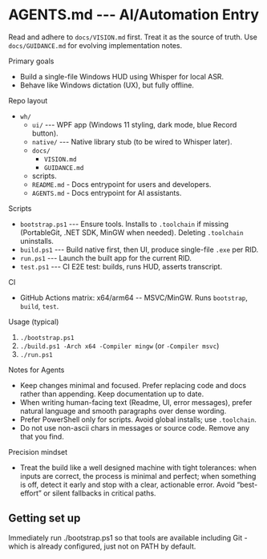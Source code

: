 ﻿# AGENTS.md --- AI/Automation Entry

Read and adhere to `docs/VISION.md` first. Treat it as the source of truth. Use `docs/GUIDANCE.md` for evolving implementation notes.

Primary goals

- Build a single-file Windows HUD using Whisper for local ASR.
- Behave like Windows dictation (UX), but fully offline.

Repo layout

- `wh/`
  - `ui/` --- WPF app (Windows 11 styling, dark mode, blue Record button).
  - `native/` --- Native library stub (to be wired to Whisper later).
  - `docs/`
    - `VISION.md`
    - `GUIDANCE.md`
  - scripts.
  - `README.md` - Docs entrypoint for users and developers.
  - `AGENTS.md` - Docs entrypoint for AI assistants.

Scripts

- `bootstrap.ps1` --- Ensure tools. Installs to `.toolchain` if missing (PortableGit, .NET SDK, MinGW when needed). Deleting `.toolchain` uninstalls.
- `build.ps1` --- Build native first, then UI, produce single-file `.exe` per RID.
- `run.ps1` --- Launch the built app for the current RID.
- `test.ps1` --- CI E2E test: builds, runs HUD, asserts transcript.

CI

- GitHub Actions matrix: x64/arm64 -- MSVC/MinGW. Runs `bootstrap`, `build`, `test`.

Usage (typical)

1) `./bootstrap.ps1`
2) `./build.ps1 -Arch x64 -Compiler mingw` (or `-Compiler msvc`)
3) `./run.ps1`

Notes for Agents

- Keep changes minimal and focused. Prefer replacing code and docs rather than appending. Keep documentation up to date.
- When writing human-facing text (Readme, UI, error messages), prefer natural language and smooth paragraphs over dense wording.
- Prefer PowerShell only for scripts. Avoid global installs; use `.toolchain`.
- Do not use non-ascii chars in messages or source code. Remove any that you find.

Precision mindset

- Treat the build like a well designed machine with tight tolerances: when inputs are correct, the process is minimal and perfect; when something is off, detect it early and stop with a clear, actionable error. Avoid “best-effort” or silent fallbacks in critical paths.

## Getting set up

Immediately run ./bootstrap.ps1 so that tools are available including Git - which is already configured, just not on PATH by default.
